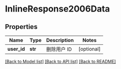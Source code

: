 # InlineResponse2006Data

## Properties
Name | Type | Description | Notes
------------ | ------------- | ------------- | -------------
**user_id** | **str** | 删除用户 ID | [optional] 

[[Back to Model list]](../README.md#documentation-for-models) [[Back to API list]](../README.md#documentation-for-api-endpoints) [[Back to README]](../README.md)

